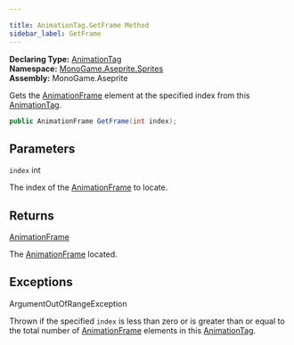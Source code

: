 ```yaml
---

title: AnimationTag.GetFrame Method
sidebar_label: GetFrame
---
```

**Declaring Type:** [AnimationTag](../)  
**Namespace:** [MonoGame.Aseprite.Sprites](../../)  
**Assembly:** MonoGame.Aseprite

Gets the [AnimationFrame](../../AnimationFrame/) element at the specified index from this [AnimationTag](../).

```csharp
public AnimationFrame GetFrame(int index);
```

## Parameters

`index`  int

The index of the [AnimationFrame](../../AnimationFrame/) to locate.

## Returns

[AnimationFrame](../../AnimationFrame/)

The [AnimationFrame](../../AnimationFrame/) located.

## Exceptions

ArgumentOutOfRangeException

Thrown if the specified `index` is less than zero or is greater than or equal to the total number of [AnimationFrame](../../AnimationFrame/) elements in this [AnimationTag](../).


